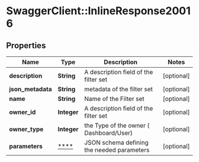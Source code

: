 # SwaggerClient::InlineResponse20016

## Properties
Name | Type | Description | Notes
------------ | ------------- | ------------- | -------------
**description** | **String** | A description field of the filter set | [optional] 
**json_metadata** | **String** | metadata of the filter set | [optional] 
**name** | **String** | Name of the Filter set | [optional] 
**owner_id** | **Integer** | A description field of the filter set | [optional] 
**owner_type** | **Integer** | the Type of the owner ( Dashboard/User) | [optional] 
**parameters** | [****](.md) | JSON schema defining the needed parameters | [optional] 

